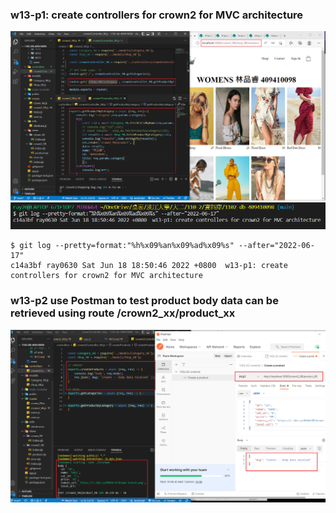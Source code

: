 ### w13-p1: create controllers for crown2 for MVC architecture

![](p1.png)
![](p1-log.png)

```
$ git log --pretty=format:"%h%x09%an%x09%ad%x09%s" --after="2022-06-17"
c14a3bf ray0630 Sat Jun 18 18:50:46 2022 +0800  w13-p1: create controllers for crown2 for MVC architecture
```

### w13-p2 use Postman to test product body data can be retrieved using route /crown2_xx/product_xx

![](p2.png)
